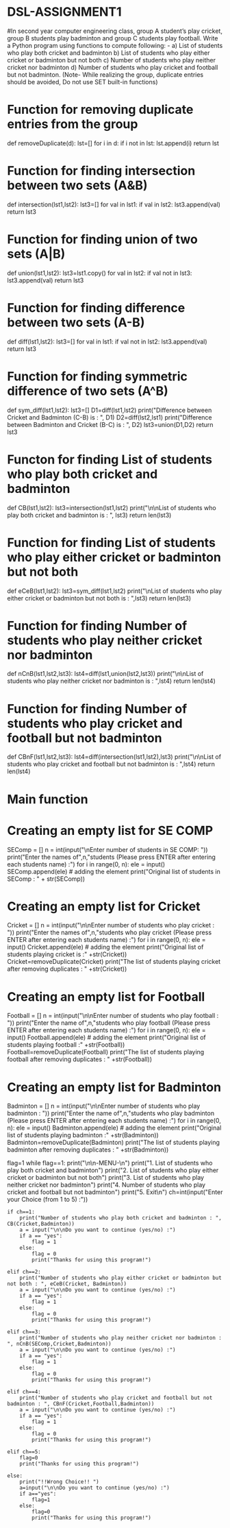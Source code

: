 # DSL-ASSIGNMENT1
#In second year computer engineering class, group A student’s play cricket, group B students play badminton and group C students play football. Write a Python program using functions to compute following: - a) List of students who play both cricket and badminton b) List of students who play either cricket or badminton but not both c) Number of students who play neither cricket nor badminton d) Number of students who play cricket and football but not badminton. (Note- While realizing the group, duplicate entries should be avoided, Do not use SET built-in functions)

# Function for removing duplicate entries from the group

def removeDuplicate(d):
    lst=[]
    for i in d:
        if i not in lst:
            lst.append(i)
    return lst


# Function for finding intersection between two sets (A&B)

def intersection(lst1,lst2):
    lst3=[]
    for val in lst1:
        if val in lst2:
            lst3.append(val)
    return lst3


# Function for finding union of two sets (A|B)

def union(lst1,lst2):
    lst3=lst1.copy()
    for val in lst2:
        if val not in lst3:
            lst3.append(val)
    return lst3


# Function for finding difference between two sets (A-B)

def diff(lst1,lst2):
    lst3=[]
    for val in lst1:
        if val not in lst2:
            lst3.append(val)
    return lst3


# Function for finding symmetric difference of two sets (A^B)

def sym_diff(lst1,lst2):
    lst3=[]
    D1=diff(lst1,lst2)
    print("Difference between Cricket and Badminton (C-B) is : ", D1)
    D2=diff(lst2,lst1)
    print("Difference between Badminton and Cricket (B-C) is : ", D2)
    lst3=union(D1,D2)
    return lst3

# Functon for finding List of students who play both cricket and badminton

def CB(lst1,lst2):
    lst3=intersection(lst1,lst2)
    print("\n\nList of students who play both cricket and badminton is : ", lst3)
    return len(lst3)

# Function for finding List of students who play either cricket or badminton but not both

def eCeB(lst1,lst2):
    lst3=sym_diff(lst1,lst2)
    print("\nList of students who play either cricket or badminton but not both is : ",lst3)
    return len(lst3)


# Function for finding Number of students who play neither cricket nor badminton

def nCnB(lst1,lst2,lst3):
    lst4=diff(lst1,union(lst2,lst3))
    print("\n\nList of students who play neither cricket nor badminton is : ",lst4)
    return len(lst4)


# Function for finding Number of students who play cricket and football but not badminton

def CBnF(lst1,lst2,lst3):
    lst4=diff(intersection(lst1,lst2),lst3)
    print("\n\nList of students who play cricket and football but not badminton is : ",lst4)
    return len(lst4)


# Main function

# Creating an empty list for SE COMP
SEComp = []
n = int(input("\nEnter number of students in SE COMP: "))
print("Enter the names of",n,"students (Please press ENTER after entering each students name) :")
for i in range(0, n):
    ele = input()
    SEComp.append(ele)  # adding the element
print("Original list of students in SEComp : " + str(SEComp))



# Creating an empty list for Cricket
Cricket = []
n = int(input("\n\nEnter number of students who play cricket : "))
print("Enter the names of",n,"students who play cricket (Please press ENTER after entering each students name) :")
for i in range(0, n):
    ele = input()
    Cricket.append(ele)  # adding the element
print("Original list of students playing cricket is :" +str(Cricket))
Cricket=removeDuplicate(Cricket)
print("The list of students playing cricket after removing duplicates : " +str(Cricket))



# Creating an empty list for Football
Football = []
n = int(input("\n\nEnter number of students who play football : "))
print("Enter the name of",n,"students who play football (Please press ENTER after entering each students name) :")
for i in range(0, n):
    ele = input()
    Football.append(ele)  # adding the element
print("Original list of students playing football :" +str(Football))
Football=removeDuplicate(Football)
print("The list of students playing football after removing duplicates : " +str(Football))



# Creating an empty list for Badminton
Badminton = []
n = int(input("\n\nEnter number of students who play badminton : "))
print("Enter the name of",n,"students who play badminton (Please press ENTER after entering each students name) :")
for i in range(0, n):
    ele = input()
    Badminton.append(ele)  # adding the element
print("Original list of students playing badminton :" +str(Badminton))
Badminton=removeDuplicate(Badminton)
print("The list of students playing badminton after removing duplicates : " +str(Badminton))

flag=1
while flag==1:
    print("\n\n-MENU-\n")
    print("1. List of students who play both cricket and badminton")
    print("2. List of students who play either cricket or badminton but not both")
    print("3. List of students who play neither cricket nor badminton")
    print("4. Number of students who play cricket and football but not badminton")
    print("5. Exit\n")
    ch=int(input("Enter your Choice (from 1 to 5) :"))

    if ch==1:
        print("Number of students who play both cricket and badminton : ", CB(Cricket,Badminton))
        a = input("\n\nDo you want to continue (yes/no) :")
        if a == "yes":
            flag = 1
        else:
            flag = 0
            print("Thanks for using this program!")

    elif ch==2:
        print("Number of students who play either cricket or badminton but not both : ", eCeB(Cricket, Badminton))
        a = input("\n\nDo you want to continue (yes/no) :")
        if a == "yes":
            flag = 1
        else:
            flag = 0
            print("Thanks for using this program!")

    elif ch==3:
        print("Number of students who play neither cricket nor badminton : ", nCnB(SEComp,Cricket,Badminton))
        a = input("\n\nDo you want to continue (yes/no) :")
        if a == "yes":
            flag = 1
        else:
            flag = 0
            print("Thanks for using this program!")

    elif ch==4:
        print("Number of students who play cricket and football but not badminton : ", CBnF(Cricket,Football,Badminton))
        a = input("\n\nDo you want to continue (yes/no) :")
        if a == "yes":
            flag = 1
        else:
            flag = 0
            print("Thanks for using this program!")

    elif ch==5:
        flag=0
        print("Thanks for using this program!")

    else:
        print("!!Wrong Choice!! ")
        a=input("\n\nDo you want to continue (yes/no) :")
        if a=="yes":
            flag=1
        else:
            flag=0
            print("Thanks for using this program!")

